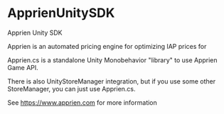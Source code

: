 # ApprienUnitySDK
Apprien Unity SDK

Apprien is an automated pricing engine for optimizing IAP prices for 

Apprien.cs is a standalone Unity Monobehavior "library" to use Apprien Game API.

There is also UnityStoreManager integration, but if you use some other StoreManager, you can just use Apprien.cs.

See https://www.apprien.com for more information
